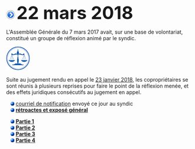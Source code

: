 ![](item.png) <font size="14px"><b>22 mars 2018</b></font>

L'Assemblée Générale du 7 mars 2017 avait, sur une base de volontariat, constitué un groupe de réflexion animé par le syndic.

![](icon_justice.png)

Suite au jugement rendu en appel le [23 janvier 2018](/Legal/20180123_Appel.pdf), les copropriétaires se sont réunis à plusieurs reprises pour faire le point de la réflexion menée, et des effets juridiques consécutifs au jugement en appel.

&nbsp;&nbsp;&nbsp;![](blue_bullet.gif)&nbsp;[courriel de notification](20180322_Transmis.pdf) envoyé ce jour au syndic  
&nbsp;&nbsp;&nbsp;![](blue_bullet.gif)&nbsp;[**rétroactes et exposé général**](Note_reflexion_Pt05_OdJ_AG2018.pdf)  

&nbsp;&nbsp;&nbsp;![](blue_bullet.gif)&nbsp;[**Partie 1**](Partie1.pdf)  
&nbsp;&nbsp;&nbsp;![](blue_bullet.gif)&nbsp;[**Partie 2**](Partie2.pdf)  
&nbsp;&nbsp;&nbsp;![](blue_bullet.gif)&nbsp;[**Partie 3**](Partie3.pdf)  
&nbsp;&nbsp;&nbsp;![](blue_bullet.gif)&nbsp;[**Partie 4**](Partie4.pdf)  
